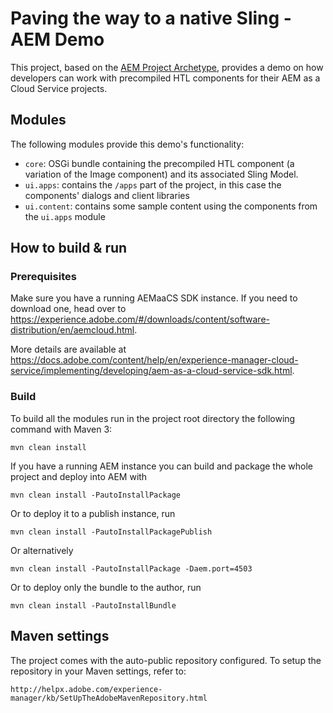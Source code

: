 Paving the way to a native Sling - AEM Demo
====

This project, based on the [AEM Project Archetype](https://github.com/adobe/aem-project-archetype),
provides a demo on how developers can work with precompiled HTL components for their AEM as a Cloud Service projects.
 
## Modules

The following modules provide this demo's functionality:

* `core`: OSGi bundle containing the precompiled HTL component (a variation of the Image component) and its associated Sling Model.
* `ui.apps`: contains the `/apps` part of the project, in this case the components' dialogs and client libraries
* `ui.content`: contains some sample content using the components from the `ui.apps` module

## How to build & run

### Prerequisites 

Make sure you have a running AEMaaCS SDK instance. If you need to download one, head over to https://experience.adobe.com/#/downloads/content/software-distribution/en/aemcloud.html.

More details are available at https://docs.adobe.com/content/help/en/experience-manager-cloud-service/implementing/developing/aem-as-a-cloud-service-sdk.html.

### Build

To build all the modules run in the project root directory the following command with Maven 3:

    mvn clean install

If you have a running AEM instance you can build and package the whole project and deploy into AEM with

    mvn clean install -PautoInstallPackage

Or to deploy it to a publish instance, run

    mvn clean install -PautoInstallPackagePublish

Or alternatively

    mvn clean install -PautoInstallPackage -Daem.port=4503

Or to deploy only the bundle to the author, run

    mvn clean install -PautoInstallBundle

## Maven settings

The project comes with the auto-public repository configured. To setup the repository in your Maven settings, refer to:

    http://helpx.adobe.com/experience-manager/kb/SetUpTheAdobeMavenRepository.html
